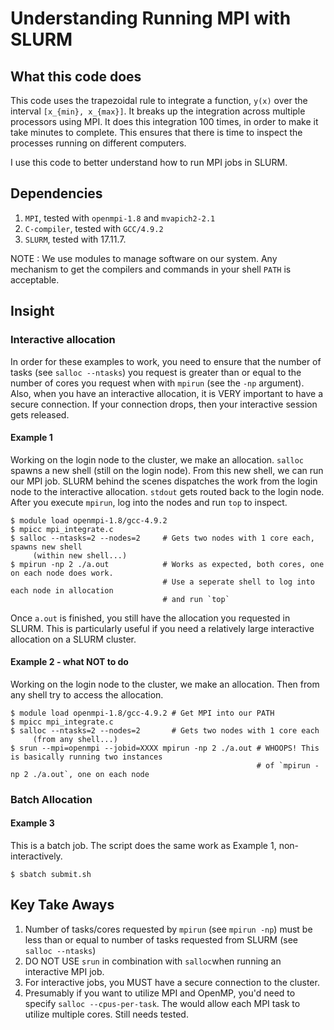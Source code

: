 # Understanding Running MPI with SLURM

## What this code does
This code uses the trapezoidal rule to integrate a function, `y(x)` over the interval
`[x_{min}, x_{max}]`. It breaks up the integration across multiple processors using
MPI. It does this integration 100 times, in order to make it take minutes to
complete. This ensures that there is time to inspect the processes running on 
different computers.

I use this code to better understand how to run MPI jobs in SLURM.

## Dependencies
1. `MPI`, tested with `openmpi-1.8` and `mvapich2-2.1`
2. `C-compiler`, tested with `GCC/4.9.2`
3. `SLURM`, tested with 17.11.7.

NOTE : We use modules to manage software on our system. Any mechanism to get the 
compilers and commands in your shell `PATH` is acceptable.


## Insight
### Interactive allocation
In order for these examples to work, you need to ensure that the number of
tasks (see `salloc --ntasks`) you request is greater than or equal to the number of cores you request
when with `mpirun` (see the `-np` argument). Also, when you have an interactive
allocation, it is VERY important to have a secure connection. If your connection
drops, then your interactive session gets released.

#### Example 1
Working on the login node to the cluster, we make an allocation.
`salloc` spawns a new shell (still on the login node). From this new shell, we can
run our MPI job. SLURM behind the scenes dispatches the work from the login node
to the interactive allocation. `stdout` gets routed back to the login node.
After you execute `mpirun`, log into the nodes and run `top` to inspect.

    $ module load openmpi-1.8/gcc-4.9.2
    $ mpicc mpi_integrate.c 
    $ salloc --ntasks=2 --nodes=2     # Gets two nodes with 1 core each, spawns new shell
         (within new shell...)       
    $ mpirun -np 2 ./a.out            # Works as expected, both cores, one on each node does work.
                                      # Use a seperate shell to log into each node in allocation
                                      # and run `top`

Once `a.out` is finished, you still have the allocation you requested in SLURM. 
This is particularly useful if you need a relatively large interactive allocation on
a SLURM cluster. 


#### Example 2 - what NOT to do
Working on the login node to the cluster, we make an allocation. Then from any shell
try to access the allocation.

    $ module load openmpi-1.8/gcc-4.9.2 # Get MPI into our PATH
    $ mpicc mpi_integrate.c 
    $ salloc --ntasks=2 --nodes=2       # Gets two nodes with 1 core each
         (from any shell...)
    $ srun --mpi=openmpi --jobid=XXXX mpirun -np 2 ./a.out # WHOOPS! This is basically running two instances
                                                           # of `mpirun -np 2 ./a.out`, one on each node
     


### Batch Allocation
#### Example 3 
This is a batch job. The script does the same work as Example 1, non-interactively.

    $ sbatch submit.sh


## Key Take Aways
1. Number of tasks/cores requested by `mpirun` (see `mpirun -np`) must be less than or equal to number of tasks requested from SLURM (see `salloc --ntasks`)
2. DO NOT USE `srun` in combination with `salloc`when running an interactive MPI job. 
3. For interactive jobs, you MUST have a secure connection to the cluster.
4. Presumably if you want to utilize MPI and OpenMP, you'd need to specify `salloc --cpus-per-task`. The would allow each MPI task to utilize multiple cores. Still needs tested.
